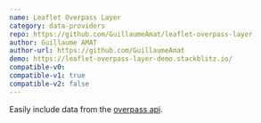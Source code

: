 ```yaml
---
name: Leaflet Overpass Layer
category: data-providers
repo: https://github.com/GuillaumeAmat/leaflet-overpass-layer
author: Guillaume AMAT
author-url: https://github.com/GuillaumeAmat
demo: https://leaflet-overpass-layer-demo.stackblitz.io/
compatible-v0:
compatible-v1: true
compatible-v2: false
---
```


Easily include data from the <a href="http://overpass-api.de">overpass api</a>.
